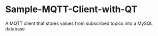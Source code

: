# Sample-MQTT-Client-with-QT
A MQTT client that stores values from subscribed topics into a MySQL database

